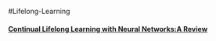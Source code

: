 #Lifelong-Learning

#### [Continual Lifelong Learning with Neural Networks:A Review](https://arxiv.org/pdf/1802.07569.pdf)

